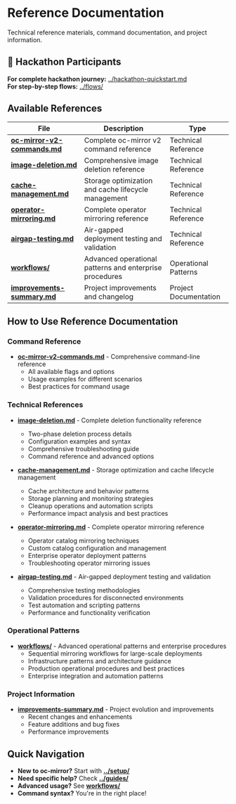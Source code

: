 # Reference Documentation

Technical reference materials, command documentation, and project information.

## 🎯 Hackathon Participants

**For complete hackathon journey:** [../hackathon-quickstart.md](../hackathon-quickstart.md)  
**For step-by-step flows:** [../flows/](../flows/)

## Available References

| File | Description | Type |
|------|-------------|------|
| **[oc-mirror-v2-commands.md](oc-mirror-v2-commands.md)** | Complete oc-mirror v2 command reference | Technical Reference |
| **[image-deletion.md](image-deletion.md)** | Comprehensive image deletion reference | Technical Reference |
| **[cache-management.md](cache-management.md)** | Storage optimization and cache lifecycle management | Technical Reference |
| **[operator-mirroring.md](operator-mirroring.md)** | Complete operator mirroring reference | Technical Reference |
| **[airgap-testing.md](airgap-testing.md)** | Air-gapped deployment testing and validation | Technical Reference |
| **[workflows/](workflows/)** | Advanced operational patterns and enterprise procedures | Operational Patterns |
| **[improvements-summary.md](improvements-summary.md)** | Project improvements and changelog | Project Documentation |

## How to Use Reference Documentation

### **Command Reference**
- **[oc-mirror-v2-commands.md](oc-mirror-v2-commands.md)** - Comprehensive command-line reference
  - All available flags and options
  - Usage examples for different scenarios
  - Best practices for command usage

### **Technical References**
- **[image-deletion.md](image-deletion.md)** - Complete deletion functionality reference
  - Two-phase deletion process details
  - Configuration examples and syntax
  - Comprehensive troubleshooting guide
  - Command reference and advanced options

- **[cache-management.md](cache-management.md)** - Storage optimization and cache lifecycle management
  - Cache architecture and behavior patterns
  - Storage planning and monitoring strategies
  - Cleanup operations and automation scripts
  - Performance impact analysis and best practices

- **[operator-mirroring.md](operator-mirroring.md)** - Complete operator mirroring reference
  - Operator catalog mirroring techniques
  - Custom catalog configuration and management
  - Enterprise operator deployment patterns
  - Troubleshooting operator mirroring issues

- **[airgap-testing.md](airgap-testing.md)** - Air-gapped deployment testing and validation
  - Comprehensive testing methodologies
  - Validation procedures for disconnected environments
  - Test automation and scripting patterns
  - Performance and functionality verification

### **Operational Patterns**
- **[workflows/](workflows/)** - Advanced operational patterns and enterprise procedures
  - Sequential mirroring workflows for large-scale deployments
  - Infrastructure patterns and architecture guidance
  - Production operational procedures and best practices
  - Enterprise integration and automation patterns

### **Project Information**
- **[improvements-summary.md](improvements-summary.md)** - Project evolution and improvements
  - Recent changes and enhancements
  - Feature additions and bug fixes
  - Performance improvements

## Quick Navigation

- **New to oc-mirror?** Start with **[../setup/](../setup/)**
- **Need specific help?** Check **[../guides/](../guides/)**
- **Advanced usage?** See **[workflows/](workflows/)**
- **Command syntax?** You're in the right place!